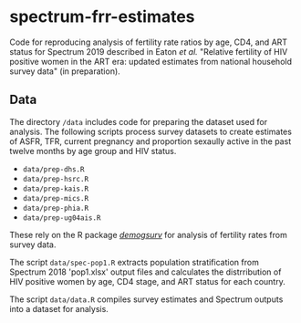 # spectrum-frr-estimates
Code for reproducing analysis of fertility rate ratios by age, CD4, and ART status for Spectrum 2019 described in Eaton _et al._ "Relative fertility of HIV positive women in the ART era: updated estimates from national household survey data" (in preparation).


## Data

The directory `/data` includes code for preparing the dataset used for analysis. The following scripts process survey datasets to create estimates of ASFR, TFR, current pregnancy and proportion sexaully active in the past twelve months by age group and HIV status.
* `data/prep-dhs.R`
* `data/prep-hsrc.R`
* `data/prep-kais.R`
* `data/prep-mics.R`
* `data/prep-phia.R`
* `data/prep-ug04ais.R`

These rely on the R package [_demogsurv_](http://github.com/mrc-ide/demogsurv/) for analysis of fertility rates from survey data.

The script `data/spec-pop1.R` extracts population stratification from Spectrum 2018 'pop1.xlsx' output files and calculates the distrribution of HIV positive women by age, CD4 stage, and ART status for each country.

The script `data/data.R` compiles survey estimates and Spectrum outputs into a dataset for analysis.

